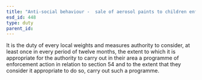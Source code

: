 ```yaml
---
title: "Anti-social behaviour -  sale of aerosol paints to children enforcement"
esd_id: 448
type: duty
parent_id:  
---
```


It is the duty of every local weights and measures authority to consider, at least once in every period of twelve months, the extent to which it is appropriate for the authority to carry out in their area a programme of enforcement action in relation to section 54 and to the extent that they consider it appropriate to do so, carry out such a programme.

